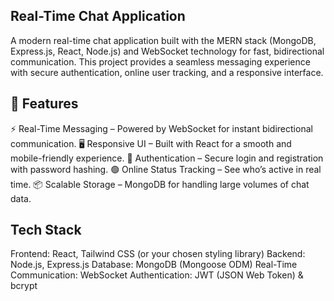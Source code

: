## Real-Time Chat Application
A modern real-time chat application built with the MERN stack (MongoDB, Express.js, React, Node.js) and WebSocket technology for fast, bidirectional communication.
This project provides a seamless messaging experience with secure authentication, online user tracking, and a responsive interface.
## 🚀 Features
⚡ Real-Time Messaging – Powered by WebSocket for instant bidirectional communication.
🖥️ Responsive UI – Built with React for a smooth and mobile-friendly experience.
🔐 Authentication – Secure login and registration with password hashing.
🟢 Online Status Tracking – See who’s active in real time.
📦 Scalable Storage – MongoDB for handling large volumes of chat data.
## Tech Stack
Frontend: React, Tailwind CSS (or your chosen styling library)
Backend: Node.js, Express.js
Database: MongoDB (Mongoose ODM)
Real-Time Communication: WebSocket
Authentication: JWT (JSON Web Token) & bcrypt
